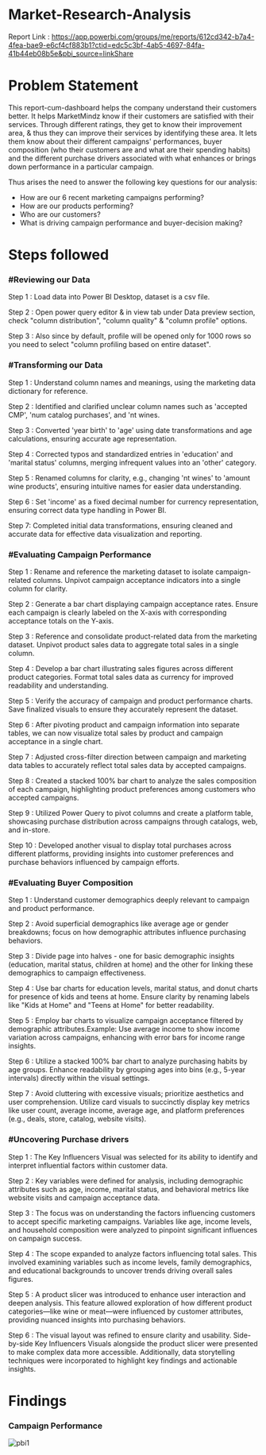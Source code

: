 # Market-Research-Analysis

Report Link : https://app.powerbi.com/groups/me/reports/612cd342-b7a4-4fea-bae9-e6cf4cf883b1?ctid=edc5c3bf-4ab5-4697-84fa-41b44eb08b5e&pbi_source=linkShare

# Problem Statement

This report-cum-dashboard helps the company understand their customers better. It helps MarketMindz know if their customers are satisfied with their services. Through different ratings, they get to know their improvement area, & thus they can improve their services by identifying these area. It lets them know about their different campaigns' performances, buyer composition (who their customers are and what are their spending habits) and the different purchase drivers associated with what enhances or brings down performance in a particular campaign.

Thus arises the need to answer the following key questions for our analysis:

* How are our 6 recent marketing campaigns performing?
* How are our products performing?
* Who are our customers?
* What is driving campaign performance and buyer-decision making?


# Steps followed

### #Reviewing our Data

Step 1 : Load data into Power BI Desktop, dataset is a csv file.

Step 2 : Open power query editor & in view tab under Data preview section, check "column distribution", "column quality" & "column profile" options.

Step 3 : Also since by default, profile will be opened only for 1000 rows so you need to select "column profiling based on entire dataset".

### #Transforming our Data

Step 1 : Understand column names and meanings, using the marketing data dictionary for reference.

Step 2 : Identified and clarified unclear column names such as 'accepted CMP', 'num catalog purchases', and 'nt wines.

Step 3 : Converted 'year birth' to 'age' using date transformations and age calculations, ensuring accurate age representation.

Step 4 : Corrected typos and standardized entries in 'education' and 'marital status' columns, merging infrequent values into an 'other' category.

Step 5 : Renamed columns for clarity, e.g., changing 'nt wines' to 'amount wine products', ensuring intuitive names for easier data understanding.

Step 6 : Set 'income' as a fixed decimal number for currency representation, ensuring correct data type handling in Power BI.

Step 7: Completed initial data transformations, ensuring cleaned and accurate data for effective data visualization and reporting.

### #Evaluating Campaign Performance

Step 1 : Rename and reference the marketing dataset to isolate campaign-related columns. Unpivot campaign acceptance indicators into a single column for clarity.

Step 2 : Generate a bar chart displaying campaign acceptance rates. Ensure each campaign is clearly labeled on the X-axis with corresponding acceptance totals on the Y-axis.

Step 3 : Reference and consolidate product-related data from the marketing dataset. Unpivot product sales data to aggregate total sales in a single column.

Step 4 : Develop a bar chart illustrating sales figures across different product categories. Format total sales data as currency for improved readability and understanding.

Step 5 : Verify the accuracy of campaign and product performance charts. Save finalized visuals to ensure they accurately represent the dataset.

Step 6 : After pivoting product and campaign information into separate tables, we can now visualize total sales by product and campaign acceptance in a single chart.

Step 7 : Adjusted cross-filter direction between campaign and marketing data tables to accurately reflect total sales data by accepted campaigns.

Step 8 : Created a stacked 100% bar chart to analyze the sales composition of each campaign, highlighting product preferences among customers who accepted campaigns.

Step 9 : Utilized Power Query to pivot columns and create a platform table, showcasing purchase distribution across campaigns through catalogs, web, and in-store.

Step 10 : Developed another visual to display total purchases across different platforms, providing insights into customer preferences and purchase behaviors influenced by campaign efforts.

### #Evaluating Buyer Composition

Step 1 : Understand customer demographics deeply relevant to campaign and product performance.

Step 2 : Avoid superficial demographics like average age or gender breakdowns; focus on how demographic attributes influence purchasing behaviors.

Step 3 : Divide page into halves - one for basic demographic insights (education, marital status, children at home) and the other for linking these demographics to campaign effectiveness.

Step 4 : Use bar charts for education levels, marital status, and donut charts for presence of kids and teens at home. Ensure clarity by renaming labels like "Kids at Home" and "Teens at Home" for better readability.

Step 5 : Employ bar charts to visualize campaign acceptance filtered by demographic attributes.Example: Use average income to show income variation across campaigns, enhancing with error bars for income range insights.

Step 6 : Utilize a stacked 100% bar chart to analyze purchasing habits by age groups. Enhance readability by grouping ages into bins (e.g., 5-year intervals) directly within the visual settings.

Step 7 : Avoid cluttering with excessive visuals; prioritize aesthetics and user comprehension. Utilize card visuals to succinctly display key metrics like user count, average income, average age, and platform preferences (e.g., deals, store, catalog, website visits).

### #Uncovering Purchase drivers

Step 1 : The Key Influencers Visual was selected for its ability to identify and interpret influential factors within customer data.

Step 2 : Key variables were defined for analysis, including demographic attributes such as age, income, marital status, and behavioral metrics like website visits and campaign acceptance data.

Step 3 : The focus was on understanding the factors influencing customers to accept specific marketing campaigns. Variables like age, income levels, and household composition were analyzed to pinpoint significant influences on campaign success.

Step 4 : The scope expanded to analyze factors influencing total sales. This involved examining variables such as income levels, family demographics, and educational backgrounds to uncover trends driving overall sales figures.

Step 5 : A product slicer was introduced to enhance user interaction and deepen analysis. This feature allowed exploration of how different product categories—like wine or meat—were influenced by customer attributes, providing nuanced insights into purchasing behaviors.

Step 6 : The visual layout was refined to ensure clarity and usability. Side-by-side Key Influencers Visuals alongside the product slicer were presented to make complex data more accessible. Additionally, data storytelling techniques were incorporated to highlight key findings and actionable insights.


# Findings

### Campaign Performance
![pbi1](https://github.com/user-attachments/assets/14c481d4-ce2f-4f9d-b25e-3d18bf3d4436)

